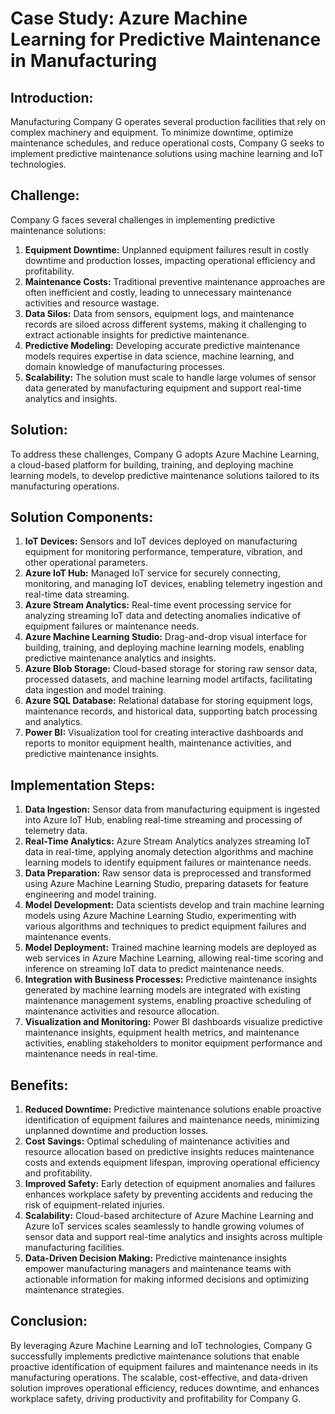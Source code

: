 # Case Study: Azure Machine Learning for Predictive Maintenance in Manufacturing

## Introduction:
Manufacturing Company G operates several production facilities that rely on complex machinery and equipment. To minimize downtime, optimize maintenance schedules, and reduce operational costs, Company G seeks to implement predictive maintenance solutions using machine learning and IoT technologies.

## Challenge:
Company G faces several challenges in implementing predictive maintenance solutions:

1. **Equipment Downtime:** Unplanned equipment failures result in costly downtime and production losses, impacting operational efficiency and profitability.
2. **Maintenance Costs:** Traditional preventive maintenance approaches are often inefficient and costly, leading to unnecessary maintenance activities and resource wastage.
3. **Data Silos:** Data from sensors, equipment logs, and maintenance records are siloed across different systems, making it challenging to extract actionable insights for predictive maintenance.
4. **Predictive Modeling:** Developing accurate predictive maintenance models requires expertise in data science, machine learning, and domain knowledge of manufacturing processes.
5. **Scalability:** The solution must scale to handle large volumes of sensor data generated by manufacturing equipment and support real-time analytics and insights.

## Solution:
To address these challenges, Company G adopts Azure Machine Learning, a cloud-based platform for building, training, and deploying machine learning models, to develop predictive maintenance solutions tailored to its manufacturing operations.

## Solution Components:
1. **IoT Devices:** Sensors and IoT devices deployed on manufacturing equipment for monitoring performance, temperature, vibration, and other operational parameters.
2. **Azure IoT Hub:** Managed IoT service for securely connecting, monitoring, and managing IoT devices, enabling telemetry ingestion and real-time data streaming.
3. **Azure Stream Analytics:** Real-time event processing service for analyzing streaming IoT data and detecting anomalies indicative of equipment failures or maintenance needs.
4. **Azure Machine Learning Studio:** Drag-and-drop visual interface for building, training, and deploying machine learning models, enabling predictive maintenance analytics and insights.
5. **Azure Blob Storage:** Cloud-based storage for storing raw sensor data, processed datasets, and machine learning model artifacts, facilitating data ingestion and model training.
6. **Azure SQL Database:** Relational database for storing equipment logs, maintenance records, and historical data, supporting batch processing and analytics.
7. **Power BI:** Visualization tool for creating interactive dashboards and reports to monitor equipment health, maintenance activities, and predictive maintenance insights.

## Implementation Steps:
1. **Data Ingestion:** Sensor data from manufacturing equipment is ingested into Azure IoT Hub, enabling real-time streaming and processing of telemetry data.
2. **Real-Time Analytics:** Azure Stream Analytics analyzes streaming IoT data in real-time, applying anomaly detection algorithms and machine learning models to identify equipment failures or maintenance needs.
3. **Data Preparation:** Raw sensor data is preprocessed and transformed using Azure Machine Learning Studio, preparing datasets for feature engineering and model training.
4. **Model Development:** Data scientists develop and train machine learning models using Azure Machine Learning Studio, experimenting with various algorithms and techniques to predict equipment failures and maintenance events.
5. **Model Deployment:** Trained machine learning models are deployed as web services in Azure Machine Learning, allowing real-time scoring and inference on streaming IoT data to predict maintenance needs.
6. **Integration with Business Processes:** Predictive maintenance insights generated by machine learning models are integrated with existing maintenance management systems, enabling proactive scheduling of maintenance activities and resource allocation.
7. **Visualization and Monitoring:** Power BI dashboards visualize predictive maintenance insights, equipment health metrics, and maintenance activities, enabling stakeholders to monitor equipment performance and maintenance needs in real-time.

## Benefits:
1. **Reduced Downtime:** Predictive maintenance solutions enable proactive identification of equipment failures and maintenance needs, minimizing unplanned downtime and production losses.
2. **Cost Savings:** Optimal scheduling of maintenance activities and resource allocation based on predictive insights reduces maintenance costs and extends equipment lifespan, improving operational efficiency and profitability.
3. **Improved Safety:** Early detection of equipment anomalies and failures enhances workplace safety by preventing accidents and reducing the risk of equipment-related injuries.
4. **Scalability:** Cloud-based architecture of Azure Machine Learning and Azure IoT services scales seamlessly to handle growing volumes of sensor data and support real-time analytics and insights across multiple manufacturing facilities.
5. **Data-Driven Decision Making:** Predictive maintenance insights empower manufacturing managers and maintenance teams with actionable information for making informed decisions and optimizing maintenance strategies.

## Conclusion:
By leveraging Azure Machine Learning and IoT technologies, Company G successfully implements predictive maintenance solutions that enable proactive identification of equipment failures and maintenance needs in its manufacturing operations. The scalable, cost-effective, and data-driven solution improves operational efficiency, reduces downtime, and enhances workplace safety, driving productivity and profitability for Company G.
